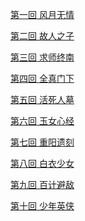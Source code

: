<audio autoplay="autoplay" loop="true">
  <source src="shenhuaqinghua.mp3" type="audio/mpeg">
</audio>

[第一回 风月无情](1.md)

[第二回 故人之子](2.md)

[第三回 求师终南](3.md)

[第四回 全真门下](4.md)

[第五回 活死人墓](5.md)

[第六回 玉女心经](6.md)

[第七回 重阳遗刻](7.md)

[第八回 白衣少女](8.md)

[第九回 百计避敌](9.md)

[第十回 少年英侠](10.md)